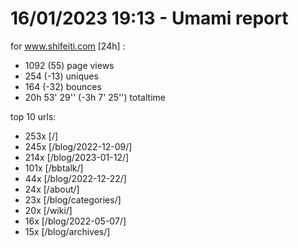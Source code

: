 # 16/01/2023 19:13 - Umami report
for www.shifeiti.com [24h] :

 - 1092 (55) page views
 - 254 (-13) uniques
 - 164 (-32) bounces
 - 20h 53' 29'' (-3h 7' 25'') totaltime


top 10 urls:
 - 253x [/]
 - 245x [/blog/2022-12-09/]
 - 214x [/blog/2023-01-12/]
 - 101x [/bbtalk/]
 - 44x [/blog/2022-12-22/]
 - 24x [/about/]
 - 23x [/blog/categories/]
 - 20x [/wiki/]
 - 16x [/blog/2022-05-07/]
 - 15x [/blog/archives/]


